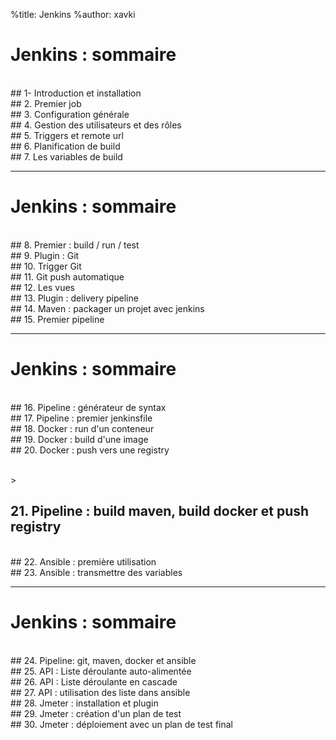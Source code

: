 %title: Jenkins
%author: xavki

# Jenkins : sommaire


<br>
## 1- Introduction et installation

<br>
## 2. Premier job

<br>
## 3. Configuration générale

<br>
## 4. Gestion des utilisateurs et des rôles

<br>
## 5. Triggers et remote url

<br>
## 6. Planification de build

<br>
## 7. Les variables de build


------------------------------------------------------------


# Jenkins : sommaire


<br>
## 8. Premier : build / run / test

<br>
## 9. Plugin : Git

<br>
## 10. Trigger Git

<br>
## 11. Git push automatique

<br>
## 12. Les vues

<br>
## 13. Plugin : delivery pipeline

<br>
## 14. Maven : packager un projet avec jenkins

<br>
## 15. Premier pipeline

---------------------------------------------------------------


# Jenkins : sommaire


<br>
## 16. Pipeline : générateur de syntax

<br>
## 17. Pipeline : premier jenkinsfile

<br>
## 18. Docker : run d'un conteneur

<br>
## 19. Docker : build d'une image

<br>
## 20. Docker : push vers une registry

<br>>
## 21. Pipeline : build maven, build docker et push registry

<br>
## 22. Ansible : première utilisation

<br>
## 23. Ansible : transmettre des variables

---------------------------------------------------------------


# Jenkins : sommaire


<br>
## 24. Pipeline: git, maven, docker et ansible

<br>
## 25. API : Liste déroulante auto-alimentée

<br>
## 26. API : Liste déroulante en cascade

<br>
## 27. API : utilisation des liste dans ansible

<br>
## 28. Jmeter : installation et plugin

<br>
## 29. Jmeter : création d'un plan de test

<br>
## 30. Jmeter : déploiement avec un plan de test final
